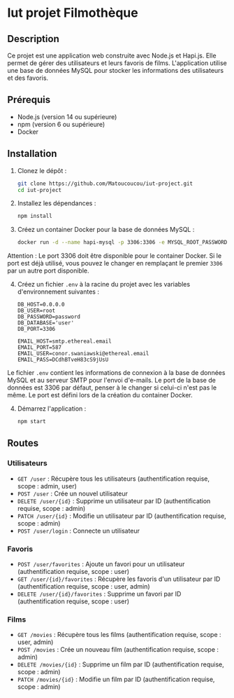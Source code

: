 # Iut projet Filmothèque

## Description

Ce projet est une application web construite avec Node.js et Hapi.js. Elle permet de gérer des utilisateurs et leurs favoris de films. L'application utilise une base de données MySQL pour stocker les informations des utilisateurs et des favoris.

## Prérequis

- Node.js (version 14 ou supérieure)
- npm (version 6 ou supérieure)
- Docker


## Installation

1. Clonez le dépôt :
    ```bash
    git clone https://github.com/Matoucoucou/iut-project.git
    cd iut-project
    ```

2. Installez les dépendances :
    ```bash
    npm install
    ```
3. Créez un container Docker pour la base de données MySQL :
    ```bash
    docker run -d --name hapi-mysql -p 3306:3306 -e MYSQL_ROOT_PASSWORD=hapi -e MYSQL_DATABASE=user mysql:8.0 --default-authentication-plugin=mysql_native_password    ```
    ```
Attention : Le port 3306 doit être disponible pour le container Docker. Si le port est déjà utilisé, vous pouvez le changer en remplaçant le premier `3306` par un autre port disponible.



4. Créez un fichier `.env` à la racine du projet avec les variables d'environnement suivantes :
    ```dotenv
    DB_HOST=0.0.0.0
    DB_USER=root
    DB_PASSWORD=password
    DB_DATABASE='user'
    DB_PORT=3306

    EMAIL_HOST=smtp.ethereal.email
    EMAIL_PORT=587
    EMAIL_USER=conor.swaniawski@ethereal.email
    EMAIL_PASS=DCdhBTveH83cS9jUsU
    ```
Le fichier `.env` contient les informations de connexion à la base de données MySQL et au serveur SMTP pour l'envoi d'e-mails.
Le port de la base de données est 3306 par défaut, penser à le changer si celui-ci n'est pas le même.
Le port est défini lors de la création du container Docker.



4. Démarrez l'application :
    ```bash
    npm start
    ```

## Routes

### Utilisateurs

- `GET /user` : Récupère tous les utilisateurs (authentification requise, scope : admin, user)
- `POST /user` : Crée un nouvel utilisateur
- `DELETE /user/{id}` : Supprime un utilisateur par ID (authentification requise, scope : admin)
- `PATCH /user/{id}` : Modifie un utilisateur par ID (authentification requise, scope : admin)
- `POST /user/login` : Connecte un utilisateur

### Favoris

- `POST /user/favorites` : Ajoute un favori pour un utilisateur (authentification requise, scope : user)
- `GET /user/{id}/favorites` : Récupère les favoris d'un utilisateur par ID (authentification requise, scope : user, admin)
- `DELETE /user/{id}/favorites` : Supprime un favori par ID (authentification requise, scope : user)

### Films
- `GET /movies` : Récupère tous les films (authentification requise, scope : user, admin)
- `POST /movies` : Crée un nouveau film (authentification requise, scope : admin)
- `DELETE /movies/{id}` : Supprime un film par ID (authentification requise, scope : admin)
- `PATCH /movies/{id}` : Modifie un film par ID (authentification requise, scope : admin)